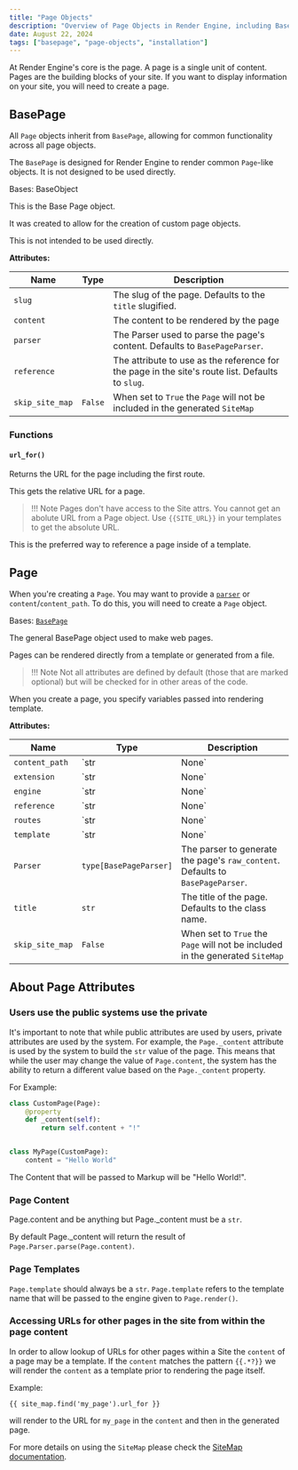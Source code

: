 ```yaml
---
title: "Page Objects"
description: "Overview of Page Objects in Render Engine, including BasePage and Page classes, their attributes, and how they fit into the 3-layer architecture"
date: August 22, 2024
tags: ["basepage", "page-objects", "installation"]
---
```

<!-- markdownlint-disable MD056 -->

At Render Engine's core is the page. A page is a single unit of content. Pages are the building blocks of your site. If you want to display information on your site, you will need to create a page.

## BasePage

All `Page` objects inherit from `BasePage`, allowing for common functionality across all page objects.

The `BasePage` is designed for Render Engine to render common `Page`-like objects. It is not designed to be used directly.

Bases: BaseObject

This is the Base Page object.

It was created to allow for the creation of custom page objects.

This is not intended to be used directly.

**Attributes:**

| Name               | Type | Description |
|--------------------| --- | --- |
| `slug`             |  |The slug of the page. Defaults to the `title` slugified. |
| `content`          |  |The content to be rendered by the page |
| `parser`           |  |The Parser used to parse the page's content. Defaults to `BasePageParser`. |
| `reference`        |  |The attribute to use as the reference for the page in the site's route list. Defaults to `slug`. |
| `skip_site_map`    | `False` | When set to `True` the `Page` will not be included in the generated `SiteMap` |

### Functions

#### `url_for()`

Returns the URL for the page including the first route.

This gets the relative URL for a page.

> !!! Note
    Pages don't have access to the Site attrs. You cannot get an abolute URL from a Page object.
    Use `{{SITE_URL}}` in your templates to get the absolute URL.

This is the preferred way to reference a page inside of a template.

## Page

When you're creating a `Page`. You may want to provide a [`parser`](parsers.md) or `content`/`content_path`. To do this, you will need to create a `Page` object.

Bases: [`BasePage`](page.md?id=basepage)

The general BasePage object used to make web pages.

Pages can be rendered directly from a template or generated from a file.

> !!! Note
    Not all attributes are defined by default (those that are marked optional) but will be checked for in other areas of the code.

When you create a page, you specify variables passed into rendering template.

**Attributes:**

| Name | Type | Description |
| --- | --- | --- |
| `content_path` | `str | None` |The path to the file that will be used to generate the Page's `content`. |
| `extension` | `str | None` |The suffix to use for the page. Defaults to `.html`. |
| `engine` | `str | None` | If present, the engine to use for rendering the page. **This is normally not set and the `Site` 's engine will be used.** |
| `reference` | `str | None` |Used to determine how to reference the page in the `Site`'s route_list. Defaults to `slug`. |
| `routes` | `str | None` |The routes to use for the page. Defaults to `["./"]`. |
| `template` | `str | None` |The template used to render the page. If not provided, the `Site`'s `content`will be used. |
| `Parser` | `type[BasePageParser]` |The parser to generate the page's `raw_content`. Defaults to `BasePageParser`. |
| `title` | `str` |The title of the page. Defaults to the class name. |
| `skip_site_map`    | `False` | When set to `True` the `Page` will not be included in the generated `SiteMap` |

## About Page Attributes

### Users use the public systems use the private

It's important to note that while public attributes are used by users, private attributes are used by the system. For example, the `Page._content` attribute is used by the system to build the `str` value of the page. This means that while the user may change the value of `Page.content`, the system has the ability to return a different value based on the `Page._content` property.

For Example:

```python
class CustomPage(Page):
    @property
    def _content(self):
        return self.content + "!"


class MyPage(CustomPage):
    content = "Hello World"
```

The Content that will be passed to Markup will be "Hello World!".

### Page Content

Page.content and be anything but Page._content must be a `str`.

By default Page._content will return the result of `Page.Parser.parse(Page.content)`.

### Page Templates

`Page.template` should always be a `str`. `Page.template` refers to the template name that will be passed to the engine given to `Page.render()`.

### Accessing URLs for other pages in the site from within the page content

In order to allow lookup of URLs for other pages within a Site the `content` of a page may be
a template. If the `content` matches the pattern `{{.*?}}` we will render the `content` as a
template prior to rendering the page itself.

Example:

```
{{ site_map.find('my_page').url_for }}
```

will render to the URL for `my_page` in the `content` and then in the generated page.

For more details on using the `SiteMap` please check the [SiteMap documentation](site_map.md).
